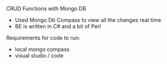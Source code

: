 CRUD Functions with Mongo DB 
 - Used Mongo Db Compass to view all the changes real time
 - BE is written in C# and a bit of Perl

Requirements for code to run: 
 - local mongo compass
 - visual studio / code

